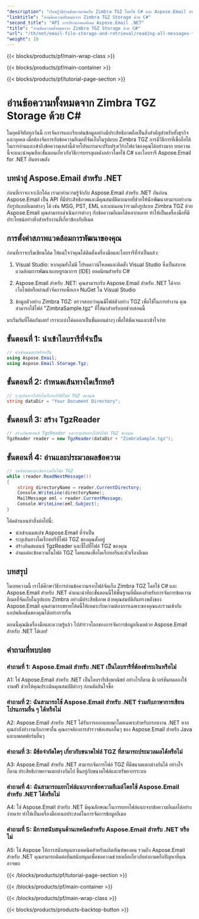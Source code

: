 ```yaml
---
"description": "เรียนรู้วิธีอ่านข้อความจัดเก็บ Zimbra TGZ โดยใช้ C# และ Aspose.Email สำหรับ .NET พร้อมคู่มือทีละขั้นตอนพร้อมโค้ดต้นฉบับ"
"linktitle": "อ่านข้อความทั้งหมดจาก Zimbra TGZ Storage ด้วย C#"
"second_title": "API การประมวลผลอีเมล Aspose.Email .NET"
"title": "อ่านข้อความทั้งหมดจาก Zimbra TGZ Storage ด้วย C#"
"url": "/th/net/email-file-storage-and-retrieval/reading-all-messages-from-zimbra-tgz-storage-with-csharp/"
"weight": 10
---
```


{{< blocks/products/pf/main-wrap-class >}}

{{< blocks/products/pf/main-container >}}

{{< blocks/products/pf/tutorial-page-section >}}

# อ่านข้อความทั้งหมดจาก Zimbra TGZ Storage ด้วย C#


ในยุคดิจิทัลทุกวันนี้ การจัดการและเรียกค้นข้อมูลอย่างมีประสิทธิภาพถือเป็นสิ่งสำคัญสำหรับทั้งธุรกิจและบุคคล เมื่อต้องจัดการกับข้อความอีเมลที่จัดเก็บในรูปแบบ Zimbra TGZ การมีวิธีการที่เชื่อถือได้ในการอ่านและเข้าถึงข้อความเหล่านี้ด้วยโปรแกรมจะปรับปรุงเวิร์กโฟลว์ของคุณได้อย่างมาก บทความนี้จะแนะนำคุณทีละขั้นตอนเกี่ยวกับวิธีการบรรลุผลดังกล่าวโดยใช้ C# และไลบรารี Aspose.Email for .NET อันทรงพลัง

## บทนำสู่ Aspose.Email สำหรับ .NET

ก่อนที่เราจะเจาะลึกโค้ด เรามาทำความรู้จักกับ Aspose.Email สำหรับ .NET กันก่อน Aspose.Email เป็น API ที่มีประสิทธิภาพและมีคุณสมบัติมากมายที่ช่วยให้นักพัฒนาสามารถทำงานกับรูปแบบอีเมลต่างๆ ได้ เช่น MSG, PST, EML และแน่นอนว่ารวมถึงรูปแบบ Zimbra TGZ ด้วย Aspose.Email คุณสามารถดำเนินการต่างๆ กับข้อความอีเมลได้หลากหลาย ทำให้เป็นเครื่องมือที่มีประโยชน์อย่างยิ่งสำหรับงานที่เกี่ยวข้องกับอีเมล

## การตั้งค่าสภาพแวดล้อมการพัฒนาของคุณ

ก่อนที่เราจะเริ่มเขียนโค้ด ให้แน่ใจว่าคุณได้ติดตั้งเครื่องมือและไลบรารีที่จำเป็นแล้ว:

1. Visual Studio: หากคุณยังไม่มี โปรดดาวน์โหลดและติดตั้ง Visual Studio ซึ่งเป็นสภาพแวดล้อมการพัฒนาแบบบูรณาการ (IDE) ยอดนิยมสำหรับ C#

2. Aspose.Email สำหรับ .NET: คุณสามารถรับ Aspose.Email สำหรับ .NET ได้จากเว็บไซต์หรือผ่านตัวจัดการแพ็กเกจ NuGet ใน Visual Studio

3. ข้อมูลตัวอย่าง Zimbra TGZ: ตรวจสอบว่าคุณมีไฟล์ตัวอย่าง TGZ เพื่อใช้ในการทำงาน คุณสามารถใช้ไฟล์ "ZimbraSample.tgz" ที่ให้มาสำหรับบทช่วยสอนนี้

มาเริ่มกันที่โค้ดกันเลย! เราจะแบ่งโค้ดออกเป็นขั้นตอนต่างๆ เพื่อให้ชัดเจนและเข้าใจง่าย

## ขั้นตอนที่ 1: นำเข้าไลบรารีที่จำเป็น

```csharp
// นำเข้าเนมสเปซที่จำเป็น
using Aspose.Email;
using Aspose.Email.Storage.Tgz;
```

## ขั้นตอนที่ 2: กำหนดเส้นทางไดเร็กทอรี

```csharp
// ระบุเส้นทางไปยังไดเร็กทอรีที่มีไฟล์ TGZ ของคุณ
string dataDir = "Your Document Directory";
```

## ขั้นตอนที่ 3: สร้าง TgzReader

```csharp
// สร้างอินสแตนซ์ TgzReader และระบุเส้นทางไปยังไฟล์ TGZ ของคุณ
TgzReader reader = new TgzReader(dataDir + "ZimbraSample.tgz");
```

## ขั้นตอนที่ 4: อ่านและประมวลผลข้อความ

```csharp
// วนซ้ำผ่านแต่ละข้อความในไฟล์ TGZ
while (reader.ReadNextMessage())
{
    string directoryName = reader.CurrentDirectory;
    Console.WriteLine(directoryName);
    MailMessage eml = reader.CurrentMessage;
    Console.WriteLine(eml.Subject);
}
```

โค้ดด้านบนทำสิ่งต่อไปนี้:

- นำเข้าเนมสเปซ Aspose.Email ที่จำเป็น
- ระบุเส้นทางไดเร็กทอรีที่ไฟล์ TGZ ของคุณตั้งอยู่
- สร้างอินสแตนซ์ TgzReader และชี้ไปที่ไฟล์ TGZ ของคุณ
- อ่านแต่ละข้อความในไฟล์ TGZ โดยแสดงชื่อไดเร็กทอรีและหัวเรื่องอีเมล

## บทสรุป

ในบทความนี้ เราได้ศึกษาวิธีการอ่านข้อความจากไฟล์จัดเก็บ Zimbra TGZ โดยใช้ C# และ Aspose.Email สำหรับ .NET คำแนะนำทีละขั้นตอนนี้ให้พื้นฐานที่มั่นคงสำหรับการจัดการข้อความอีเมลที่จัดเก็บในรูปแบบ Zimbra อย่างมีประสิทธิภาพ ด้วยคุณสมบัติอันทรงพลังของ Aspose.Email คุณสามารถขยายโค้ดนี้ให้เหมาะกับความต้องการเฉพาะของคุณและรวมเข้ากับแอปพลิเคชันของคุณได้อย่างราบรื่น

ตอนนี้คุณมีเครื่องมือและความรู้แล้ว ไปสำรวจโลกของการจัดการข้อมูลอีเมลด้วย Aspose.Email สำหรับ .NET ได้เลย!


## คำถามที่พบบ่อย

### คำถามที่ 1: Aspose.Email สำหรับ .NET เป็นไลบรารีที่ต้องชำระเงินหรือไม่

A1: ใช่ Aspose.Email สำหรับ .NET เป็นไลบรารีเชิงพาณิชย์ อย่างไรก็ตาม มีเวอร์ชันทดลองใช้งานฟรี ช่วยให้คุณประเมินคุณสมบัติต่างๆ ก่อนตัดสินใจซื้อ

### คำถามที่ 2: ฉันสามารถใช้ Aspose.Email สำหรับ .NET ร่วมกับภาษาการเขียนโปรแกรมอื่น ๆ ได้หรือไม่

A2: Aspose.Email สำหรับ .NET ได้รับการออกแบบมาโดยเฉพาะสำหรับกรอบงาน .NET หากคุณกำลังทำงานกับภาษาอื่น คุณอาจต้องการสำรวจข้อเสนออื่นๆ ของ Aspose.Email สำหรับ Java และแพลตฟอร์มอื่นๆ

### คำถามที่ 3: มีข้อจำกัดใดๆ เกี่ยวกับขนาดไฟล์ TGZ ที่สามารถประมวลผลได้หรือไม่

A3: Aspose.Email สำหรับ .NET สามารถจัดการไฟล์ TGZ ที่มีขนาดแตกต่างกันได้ อย่างไรก็ตาม ประสิทธิภาพอาจแตกต่างกันไป ขึ้นอยู่กับขนาดไฟล์และทรัพยากรระบบ

### คำถามที่ 4: ฉันสามารถแยกไฟล์แนบจากข้อความอีเมล์โดยใช้ Aspose.Email สำหรับ .NET ได้หรือไม่

A4: ใช่ Aspose.Email สำหรับ .NET มีคุณลักษณะในการแยกไฟล์แนบจากข้อความอีเมลได้อย่างง่ายดาย ทำให้เป็นเครื่องมืออเนกประสงค์ในการจัดการข้อมูลอีเมล

### คำถามที่ 5: มีการสนับสนุนด้านเทคนิคสำหรับ Aspose.Email สำหรับ .NET หรือไม่

A5: ใช่ Aspose ให้การสนับสนุนทางเทคนิคสำหรับผลิตภัณฑ์ของตน รวมถึง Aspose.Email สำหรับ .NET คุณสามารถติดต่อทีมสนับสนุนเพื่อขอความช่วยเหลือเกี่ยวกับคำถามหรือปัญหาที่คุณอาจพบ


{{< /blocks/products/pf/tutorial-page-section >}}

{{< /blocks/products/pf/main-container >}}

{{< /blocks/products/pf/main-wrap-class >}}

{{< blocks/products/products-backtop-button >}}